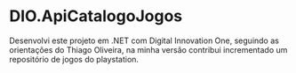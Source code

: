 # DIO.ApiCatalogoJogos
Desenvolvi este projeto em .NET com Digital Innovation One, seguindo as orientações do Thiago Oliveira, na minha versão contribui incrementado um repositório de jogos do playstation.

